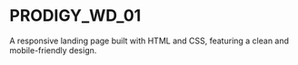 # PRODIGY_WD_01
A responsive landing page built with HTML and CSS, featuring a clean and mobile-friendly design.
